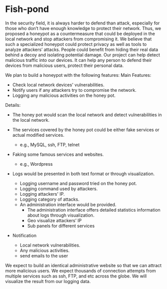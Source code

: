 # Fish-pond

In the security field, it is always harder to defend than attack, especially for those who don’t have enough knowledge to protect their network. Thus, we proposed a honeypot as a countermeasure that could be deployed in the local network and stop attackers from compromising it.
We believe that such a specialized honeypot could protect privacy as well as tools to analyze attackers’ attacks. People could benefit from hiding their real data behind a decoy and isolating potential damage.
Our project can help detect malicious traffic into our devices. It can help any person to defend their devices from malicious users, protect their personal data.

We plan to build a honeypot with the following features:
Main Features:
  - Check local network devices' vulnerabilities.
  - Notify users if any attackers try to compromise the network.
  - Logging any malicious activities on the honey pot.

Details:
  - The honey pot would scan the local network and detect vulnerabilities in the local network.

  - The services covered by the honey pot could be either fake services or actual modified services.
    - e.g., MySQL, ssh, FTP, telnet

  - Faking some famous services and websites.
    - e.g., Wordpress

  - Logs would be presented in both text format or through visualization.
    - Logging username and password tried on the honey pot.
    - Logging command used by attackers.
    - Logging attackers' IP.
    - Logging category of attacks.
    - An administration interface would be provided.
        - The administration interface offers detailed statistics information about logs through visualization. 
        - Geo visualize attackers’ IP
        - Sub panels for different services

  - Notification
    - Local network vulnerabilities.
    - Any malicious activities.
    - send emails to the user   

We expect to build an identical administrative website so that we can attract more malicious users. We expect thousands of connection attempts from multiple services such as ssh, FTP, and etc across the globe. We will visualize the result from our logging data.
